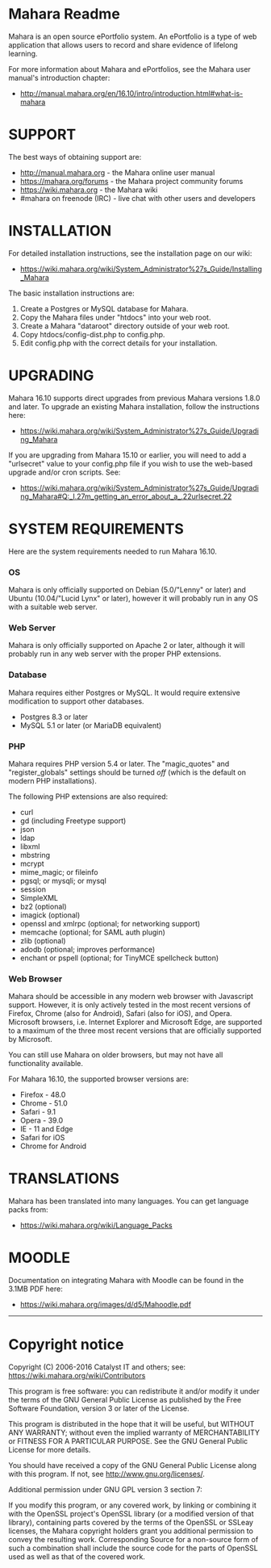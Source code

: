 # Mahara Readme

Mahara is an open source ePortfolio system. An ePortfolio is a type of
web application that allows users to record and share evidence of lifelong learning.

For more information about Mahara and ePortfolios, see the Mahara user manual's
introduction chapter:

 * http://manual.mahara.org/en/16.10/intro/introduction.html#what-is-mahara

# SUPPORT

The best ways of obtaining support are:

 * http://manual.mahara.org - the Mahara online user manual
 * https://mahara.org/forums - the Mahara project community forums
 * https://wiki.mahara.org - the Mahara wiki
 * #mahara on freenode (IRC) - live chat with other users and developers

# INSTALLATION

For detailed installation instructions, see the installation page on our wiki:

 * https://wiki.mahara.org/wiki/System_Administrator%27s_Guide/Installing_Mahara

The basic installation instructions are:

 1. Create a Postgres or MySQL database for Mahara.
 2. Copy the Mahara files under "htdocs" into your web root.
 3. Create a Mahara "dataroot" directory outside of your web root.
 4. Copy htdocs/config-dist.php to config.php.
 5. Edit config.php with the correct details for your installation.

# UPGRADING

Mahara 16.10 supports direct upgrades from previous Mahara versions 1.8.0 and later.
To upgrade an existing Mahara installation, follow the instructions here:

 * https://wiki.mahara.org/wiki/System_Administrator%27s_Guide/Upgrading_Mahara

If you are upgrading from Mahara 15.10 or earlier, you will need to add a "urlsecret"
value to your config.php file if you wish to use the web-based upgrade and/or cron
scripts. See:

 * https://wiki.mahara.org/wiki/System_Administrator%27s_Guide/Upgrading_Mahara#Q:_I.27m_getting_an_error_about_a_.22urlsecret.22

# SYSTEM REQUIREMENTS

Here are the system requirements needed to run Mahara 16.10.

### OS

Mahara is only officially supported on Debian (5.0/"Lenny" or later) and
Ubuntu (10.04/"Lucid Lynx" or later), however it will probably run in any
OS with a suitable web server.

### Web Server

Mahara is only officially supported on Apache 2 or later, although it will
probably run in any web server with the proper PHP extensions.

### Database

Mahara requires either Postgres or MySQL. It would require extensive
modification to support other databases.
 * Postgres 8.3 or later
 * MySQL 5.1 or later (or MariaDB equivalent)

### PHP

Mahara requires PHP version 5.4 or later. The "magic_quotes" and "register_globals"
settings should be turned *off* (which is the default on modern PHP installations).

The following PHP extensions are also required:
 * curl
 * gd (including Freetype support)
 * json
 * ldap
 * libxml
 * mbstring
 * mcrypt
 * mime_magic; or fileinfo
 * pgsql; or mysqli; or mysql
 * session
 * SimpleXML
 * bz2 (optional)
 * imagick (optional)
 * openssl and xmlrpc (optional; for networking support)
 * memcache (optional; for SAML auth plugin)
 * zlib (optional)
 * adodb (optional; improves performance)
 * enchant or pspell (optional; for TinyMCE spellcheck button)

### Web Browser

Mahara should be accessible in any modern web browser with Javascript support.
However, it is only actively tested in the most recent versions of Firefox,
Chrome (also for Android), Safari (also for iOS), and Opera. Microsoft browsers,
i.e. Internet Explorer and Microsoft Edge, are supported to a maximum of the
three most recent versions that are officially supported by Microsoft.

You can still use Mahara on older browsers, but may not have all functionality
available.

For Mahara 16.10, the supported browser versions are:
 * Firefox - 48.0
 * Chrome - 51.0
 * Safari - 9.1
 * Opera - 39.0
 * IE - 11 and Edge
 * Safari for iOS
 * Chrome for Android

# TRANSLATIONS

Mahara has been translated into many languages. You can get language packs from:

* https://wiki.mahara.org/wiki/Language_Packs

# MOODLE

Documentation on integrating Mahara with Moodle can be found in the
3.1MB PDF here:

 * https://wiki.mahara.org/images/d/d5/Mahoodle.pdf

------------------
# Copyright notice

Copyright (C) 2006-2016 Catalyst IT and others; see:
https://wiki.mahara.org/wiki/Contributors

This program is free software: you can redistribute it and/or modify
it under the terms of the GNU General Public License as published by
the Free Software Foundation, version 3 or later of the License.

This program is distributed in the hope that it will be useful,
but WITHOUT ANY WARRANTY; without even the implied warranty of
MERCHANTABILITY or FITNESS FOR A PARTICULAR PURPOSE.  See the
GNU General Public License for more details.

You should have received a copy of the GNU General Public License
along with this program.  If not, see <http://www.gnu.org/licenses/>.

Additional permission under GNU GPL version 3 section 7:

If you modify this program, or any covered work, by linking or
combining it with the OpenSSL project's OpenSSL library (or a
modified version of that library), containing parts covered by the
terms of the OpenSSL or SSLeay licenses, the Mahara copyright holders
grant you additional permission to convey the resulting work.
Corresponding Source for a non-source form of such a combination
shall include the source code for the parts of OpenSSL used as well
as that of the covered work.
